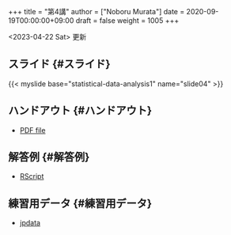 +++
title = "第4講"
author = ["Noboru Murata"]
date = 2020-09-19T00:00:00+09:00
draft = false
weight = 1005
+++

<span class="timestamp-wrapper"><span class="timestamp">&lt;2023-04-22 Sat&gt; </span></span> 更新


## スライド {#スライド}

{{< myslide base="statistical-data-analysis1" name="slide04" >}}


## ハンドアウト {#ハンドアウト}

-   [PDF file](https://noboru-murata.github.io/statistical-data-analysis1/pdfs/slide04.pdf)


## 解答例 {#解答例}

-   [RScript](https://noboru-murata.github.io/statistical-data-analysis1/code/slide04.R)


## 練習用データ {#練習用データ}

-   [jpdata](https://noboru-murata.github.io/statistical-data-analysis1/zips/jpdata.zip)
